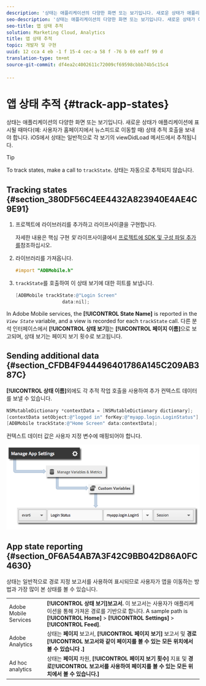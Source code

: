 ```yaml
---
description: '상태는 애플리케이션의 다양한 화면 또는 보기입니다. 새로운 상태가 애플리케이션에 표시될 때마다(예: 사용자가 홈페이지에서 뉴스피드로 이동할 때) 상태 추적 호출을 보내야 합니다. iOS에서 상태는 일반적으로 각 보기의 viewDidLoad 메서드에서 추적됩니다.'
seo-description: '상태는 애플리케이션의 다양한 화면 또는 보기입니다. 새로운 상태가 애플리케이션에 표시될 때마다(예: 사용자가 홈페이지에서 뉴스피드로 이동할 때) 상태 추적 호출을 보내야 합니다. iOS에서 상태는 일반적으로 각 보기의 viewDidLoad 메서드에서 추적됩니다.'
seo-title: 앱 상태 추적
solution: Marketing Cloud, Analytics
title: 앱 상태 추적
topic: 개발자 및 구현
uuid: 12 cca 4 eb -1 f 15-4 cec-a 58 f -76 b 69 eaff 99 d
translation-type: tm+mt
source-git-commit: df4ea2c4002611c72009cf69598cbbb74b5c15c4

---
```



# 앱 상태 추적 {#track-app-states}

상태는 애플리케이션의 다양한 화면 또는 보기입니다. 새로운 상태가 애플리케이션에 표시될 때마다(예: 사용자가 홈페이지에서 뉴스피드로 이동할 때) 상태 추적 호출을 보내야 합니다. iOS에서 상태는 일반적으로 각 보기의 viewDidLoad 메서드에서 추적됩니다.

>[!TIP]
>
>To track states, make a call to `trackState`. 상태는 자동으로 추적되지 않습니다.

## Tracking states {#section_380DF56C4EE4432A823940E4AE4C9E91}

1. 프로젝트에 라이브러리를 추가하고 라이프사이클을 구현합니다.

   자세한 내용은 핵심 구현 *및* 라이프사이클에서 [프로젝트에 SDK 및 구성 파일 추가를](/help/ios/getting-started/dev-qs.md)참조하십시오.
1. 라이브러리를 가져옵니다.

   ```objective-c
   #import "ADBMobile.h"
   ```

1. `trackState`를 호출하여 이 상태 보기에 대한 히트를 보냅니다.

   ```objective-c
   [ADBMobile trackState:@"Login Screen"  
                    data:nil];
   ```

In Adobe Mobile services, the **[!UICONTROL State Name]** is reported in the *`View State`* variable, and a view is recorded for each `trackState` call. 다른 분석 인터페이스에서 **[!UICONTROL 상태 보기]**&#x200B;는 **[!UICONTROL 페이지 이름]**&#x200B;으로 보고되며, 상태 보기는 페이지 보기 횟수로 보고됩니다.

## Sending additional data {#section_CFDB4F944496401786A145C209AB387C}

**[!UICONTROL 상태 이름]**&#x200B;외에도 각 추적 작업 호출을 사용하여 추가 컨텍스트 데이터를 보낼 수 있습니다.

```objective-c
NSMutableDictionary *contextData = [NSMutableDictionary dictionary]; 
[contextData setObject:@"logged in" forKey:@"myapp.login.LoginStatus"]; 
[ADBMobile trackState:@"Home Screen" data:contextData];
```

컨텍스트 데이터 값은 사용자 지정 변수에 매핑되어야 합니다.

![](assets/map-variable-context-state.png)

## App state reporting {#section_0F6A54AB7A3F42C9BB042D86A0FC4630}

상태는 일반적으로 경로 지정 보고서를 사용하여 표시되므로 사용자가 앱을 이동하는 방법과 가장 많이 본 상태를 볼 수 있습니다.

|  |  |
|--- |--- |
| Adobe Mobile Services | **[!UICONTROL 상태 보기]보고서.** 이 보고서는 사용자가 애플리케이션을 통해 가져온 경로를 기반으로 합니다. A sample path is  **[!UICONTROL Home]**  &gt;  **[!UICONTROL Settings]**  &gt; **[!UICONTROL Feed]**. |
| Adobe Analytics | 상태는 **페이지** 보고서, **[!UICONTROL 페이지 보기]** 보고서 및 **경로[!UICONTROL 보고서와 같이 페이지를 볼 수 있는 모든 위치에서 볼 수 있습니다 .]** |
| Ad hoc analytics | 상태는 **페이지** 차원, **[!UICONTROL 페이지 보기 횟수]** 지표 및 **경로[!UICONTROL 보고서를 사용하여 페이지를 볼 수 있는 모든 위치에서 볼 수 있습니다.]** |
